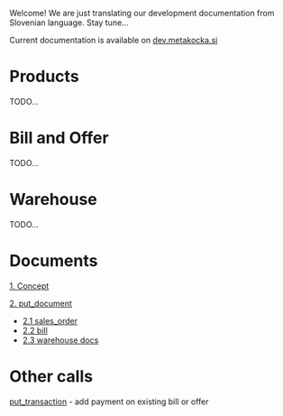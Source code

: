 Welcome!
We are just translating our development documentation from Slovenian language. Stay tune...

Current documentation is available on [dev.metakocka.si](http://dev.metakocka.si/eshop/index.html)

# Products
TODO...
# Bill and Offer
TODO...
# Warehouse
TODO...
# Documents
[1. Concept](documents_concept.md)

[2. put_document](documents_put_document.md)
* [2.1 sales_order](documents_put_document.md#21-sales_order)
* [2.2 bill](documents_put_document.md#22-bill)
* [2.3 warehouse docs](documents_put_document_whdocs.md)

# Other calls
[put_transaction](put_transaction.md)  - add payment on existing bill or offer